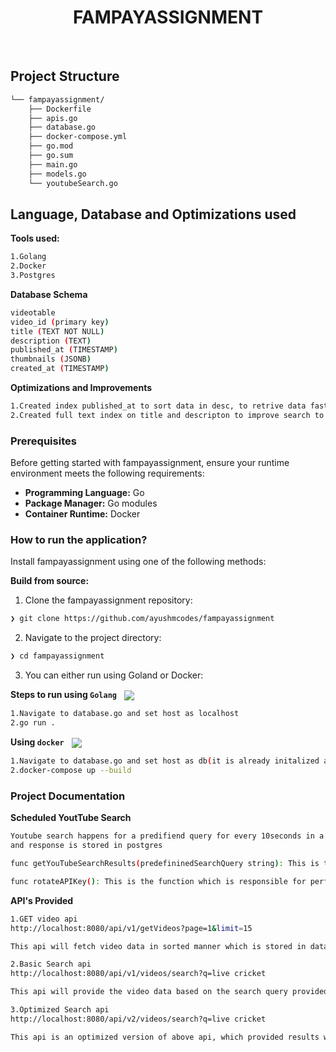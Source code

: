 <p align="center">
</p>
<p align="center"><h1 align="center">FAMPAYASSIGNMENT</h1></p>
<p align="center"><!-- default option, no dependency badges. -->
</p>
<p align="center">
	<!-- default option, no dependency badges. -->
</p>
<br>

##  Project Structure

```sh
└── fampayassignment/
    ├── Dockerfile
    ├── apis.go
    ├── database.go
    ├── docker-compose.yml
    ├── go.mod
    ├── go.sum
    ├── main.go
    ├── models.go
    └── youtubeSearch.go
```
##  Language, Database and Optimizations used

**Tools used:**
```sh
1.Golang
2.Docker
3.Postgres
```
**Database Schema**
```sh
videotable
video_id (primary key)
title (TEXT NOT NULL)
description (TEXT)
published_at (TIMESTAMP)
thumbnails (JSONB)
created_at (TIMESTAMP)
```

**Optimizations and Improvements**
```sh
1.Created index published_at to sort data in desc, to retrive data faster in sorted manner
2.Created full text index on title and descripton to improve search to match better for partial queries
```

###  Prerequisites

Before getting started with fampayassignment, ensure your runtime environment meets the following requirements:

- **Programming Language:** Go
- **Package Manager:** Go modules
- **Container Runtime:** Docker


### How to run the application?

Install fampayassignment using one of the following methods:

**Build from source:**

1. Clone the fampayassignment repository:
```sh
❯ git clone https://github.com/ayushmcodes/fampayassignment
```

2. Navigate to the project directory:
```sh
❯ cd fampayassignment
```

3. You can either run using Goland or Docker:


**Steps to run using `Golang`** &nbsp; [<img align="center" src="https://img.shields.io/badge/Go-00ADD8.svg?style={badge_style}&logo=go&logoColor=white" />](https://golang.org/)

```sh
1.Navigate to database.go and set host as localhost
2.go run .

```


**Using `docker`** &nbsp; [<img align="center" src="https://img.shields.io/badge/Docker-2CA5E0.svg?style={badge_style}&logo=docker&logoColor=white" />](https://www.docker.com/)

```sh
1.Navigate to database.go and set host as db(it is already initalized as db)
2.docker-compose up --build
```

### Project Documentation

**Scheduled YoutTube Search**
```sh
Youtube search happens for a predifiend query for every 10seconds in a paginated manner
and response is stored in postgres

func getYouTubeSearchResults(predefininedSearchQuery string): This is the function which is responsible for performing search.

func rotateAPIKey(): This is the function which is responsible for performing key rotation once the current key's quota limit gets exhausted
```

**API's Provided**
```sh
1.GET video api
http://localhost:8080/api/v1/getVideos?page=1&limit=15

This api will fetch video data in sorted manner which is stored in database

2.Basic Search api
http://localhost:8080/api/v1/videos/search?q=live cricket

This api will provide the video data based on the search query provided.

3.Optimized Search api
http://localhost:8080/api/v2/videos/search?q=live cricket

This api is an optimized version of above api, which provided results which matches the partial search queries.This optimization is done using Full Text Index.
```

